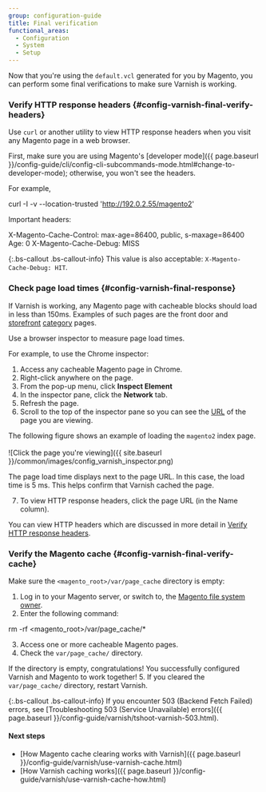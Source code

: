 ```yaml
---
group: configuration-guide
title: Final verification
functional_areas:
  - Configuration
  - System
  - Setup
---
```


Now that you're using the `default.vcl` generated for you by Magento, you can perform some final verifications to make sure Varnish is working.

### Verify HTTP response headers {#config-varnish-final-verify-headers}

Use `curl` or another utility to view HTTP response headers when you visit any Magento page in a web browser.

First, make sure you are using Magento's [developer mode]({{ page.baseurl }}/config-guide/cli/config-cli-subcommands-mode.html#change-to-developer-mode); otherwise, you won't see the headers.

For example,

 curl -I -v --location-trusted 'http://192.0.2.55/magento2'

Important headers:

 X-Magento-Cache-Control: max-age=86400, public, s-maxage=86400
 Age: 0
 X-Magento-Cache-Debug: MISS

{:.bs-callout .bs-callout-info}
This value is also acceptable: `X-Magento-Cache-Debug: HIT`.

### Check page load times {#config-varnish-final-response}

If Varnish is working, any Magento page with cacheable blocks should load in less than 150ms. Examples of such pages are the front door and [storefront](https://glossary.magento.com/storefront) [category](https://glossary.magento.com/category) pages.

Use a browser inspector to measure page load times.

For example, to use the Chrome inspector:

1. Access any cacheable Magento page in Chrome.
2. Right-click anywhere on the page.
3. From the pop-up menu, click **Inspect Element**
4. In the inspector pane, click the **Network** tab.
5. Refresh the page.
6. Scroll to the top of the inspector pane so you can see the [URL](https://glossary.magento.com/url) of the page you are viewing.

 The following figure shows an example of loading the `magento2` index page.<br><br>
 ![Click the page you're viewing]({{ site.baseurl }}/common/images/config_varnish_inspector.png)

 The page load time displays next to the page URL. In this case, the load time is 5 ms. This helps confirm that Varnish cached the page.

7. To view HTTP response headers, click the page URL (in the Name column).

 You can view HTTP headers which are discussed in more detail in [Verify HTTP response headers](#config-varnish-final-verify-headers).

### Verify the Magento cache {#config-varnish-final-verify-cache}

Make sure the `<magento_root>/var/page_cache` directory is empty:

1. Log in to your Magento server, or switch to, the [Magento file system owner](https://glossary.magento.com/magento-file-system-owner).
2. Enter the following command:

  rm -rf <magento_root>/var/page_cache/*

3. Access one or more cacheable Magento pages.
4. Check the `var/page_cache/` directory.

 If the directory is empty, congratulations! You successfully configured Varnish and Magento to work together!
5. If you cleared the `var/page_cache/` directory, restart Varnish.

{:.bs-callout .bs-callout-info}
If you encounter 503 (Backend Fetch Failed) errors, see [Troubleshooting 503 (Service Unavailable) errors]({{ page.baseurl }}/config-guide/varnish/tshoot-varnish-503.html).

#### Next steps

* [How Magento cache clearing works with Varnish]({{ page.baseurl }}/config-guide/varnish/use-varnish-cache.html)
* [How Varnish caching works]({{ page.baseurl }}/config-guide/varnish/use-varnish-cache-how.html)
